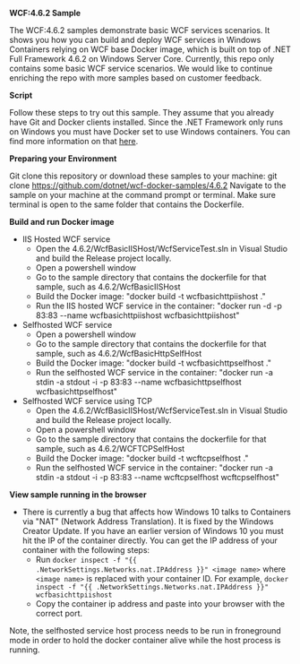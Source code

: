 
**WCF:4.6.2 Sample**

The WCF:4.6.2 samples demonstrate basic WCF services scenarios. It shows you how you can build and deploy WCF services in Windows Containers relying on WCF base Docker image, which is built on top of .NET Full Framework 4.6.2 on Windows Server Core. Currently, this repo only contains some basic WCF service scenarios. We would like to continue enriching the repo with more samples based on customer feedback. 

**Script**

Follow these steps to try out this sample. They assume that you already have Git and Docker clients installed.
Since the .NET Framework only runs on Windows you must have Docker set to use Windows containers. You can find more information on that [here](https://docs.microsoft.com/en-us/virtualization/windowscontainers/quick-start/quick-start-windows-10). 

**Preparing your Environment**

Git clone this repository or download these samples to your machine: git clone https://github.com/dotnet/wcf-docker-samples/4.6.2
Navigate to the sample on your machine at the command prompt or terminal. Make sure terminal is open to the same folder that contains the Dockerfile.

**Build and run Docker image**

 - IIS Hosted WCF service
   - Open the 4.6.2/WcfBasicIISHost/WcfServiceTest.sln in Visual Studio and build the Release project locally.
   - Open a powershell window
   - Go to the sample directory that contains the dockerfile for that sample, such as 4.6.2/WcfBasicIISHost
   - Build the Docker image: "docker build -t wcfbasichttpiishost ."
   - Run the IIS hosted WCF service in the container: "docker run -d -p 83:83 --name wcfbasichttpiishost wcfbasichttpiishost"
 - Selfhosted WCF service
   - Open a powershell window
   - Go to the sample directory that contains the dockerfile for that sample, such as 4.6.2/WcfBasicHttpSelfHost
   - Build the Docker image: "docker build -t wcfbasichttpselfhost ."
   - Run the selfhosted WCF service in the container: "docker run -a stdin -a stdout -i -p 83:83 --name wcfbasichttpselfhost wcfbasichttpselfhost"
 - Selfhosted WCF service using TCP
   - Open the 4.6.2/WcfBasicIISHost/WcfServiceTest.sln in Visual Studio and build the Release project locally.
   - Open a powershell window
   - Go to the sample directory that contains the dockerfile for that sample, such as 4.6.2/WCFTCPSelfHost
   - Build the Docker image: "docker build -t wcftcpselfhost ."
   - Run the selfhosted WCF service in the container: "docker run -a stdin -a stdout -i -p 83:83 --name wcftcpselfhost wcftcpselfhost"

**View sample running in the browser**
- There is currently a bug that affects how Windows 10 talks to Containers via "NAT" (Network Address Translation). It is fixed by the Windows Creator Update. If you have an earlier version of Windows 10 you must hit the IP of the container directly. You can get the IP address of your container with the following steps:
  - Run `docker inspect -f "{{ .NetworkSettings.Networks.nat.IPAddress }}" <image name>` where `<image name>` is replaced with your container ID. For example, `docker inspect -f "{{ .NetworkSettings.Networks.nat.IPAddress }}" wcfbasichttpiishost`
  - Copy the container ip address and paste into your browser with the correct port.

Note, the selfhosted service host process needs to be run in froneground mode in order to hold the docker container alive while the host process is running.